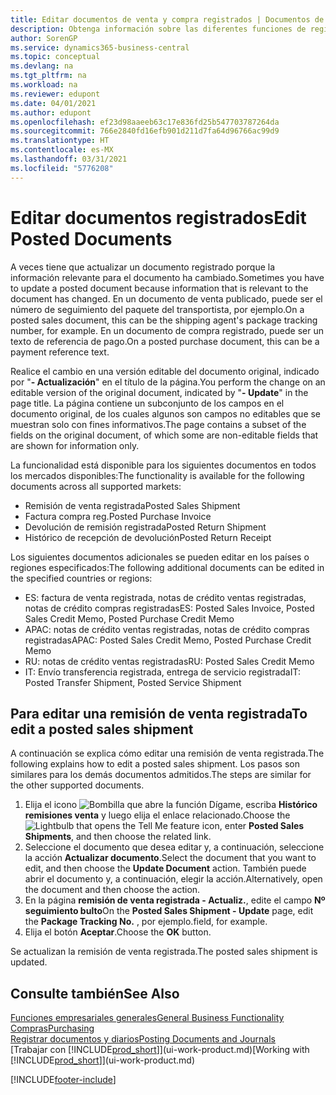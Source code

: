 ```yaml
---
title: Editar documentos de venta y compra registrados | Documentos de Microsoft
description: Obtenga información sobre las diferentes funciones de registro para registrar documentos de compra y cómo puede actualizar los documentos registrados.
author: SorenGP
ms.service: dynamics365-business-central
ms.topic: conceptual
ms.devlang: na
ms.tgt_pltfrm: na
ms.workload: na
ms.reviewer: edupont
ms.date: 04/01/2021
ms.author: edupont
ms.openlocfilehash: ef23d98aaeeb63c17e836fd25b547703787264da
ms.sourcegitcommit: 766e2840fd16efb901d211d7fa64d96766ac99d9
ms.translationtype: HT
ms.contentlocale: es-MX
ms.lasthandoff: 03/31/2021
ms.locfileid: "5776208"
---
```

# <a name="edit-posted-documents"></a><span data-ttu-id="02b6b-103">Editar documentos registrados</span><span class="sxs-lookup"><span data-stu-id="02b6b-103">Edit Posted Documents</span></span>

<span data-ttu-id="02b6b-104">A veces tiene que actualizar un documento registrado porque la información relevante para el documento ha cambiado.</span><span class="sxs-lookup"><span data-stu-id="02b6b-104">Sometimes you have to update a posted document because information that is relevant to the document has changed.</span></span> <span data-ttu-id="02b6b-105">En un documento de venta publicado, puede ser el número de seguimiento del paquete del transportista, por ejemplo.</span><span class="sxs-lookup"><span data-stu-id="02b6b-105">On a posted sales document, this can be the shipping agent's package tracking number, for example.</span></span> <span data-ttu-id="02b6b-106">En un documento de compra registrado, puede ser un texto de referencia de pago.</span><span class="sxs-lookup"><span data-stu-id="02b6b-106">On a posted purchase document, this can be a payment reference text.</span></span>

<span data-ttu-id="02b6b-107">Realice el cambio en una versión editable del documento original, indicado por "**- Actualización**" en el título de la página.</span><span class="sxs-lookup"><span data-stu-id="02b6b-107">You perform the change on an editable version of the original document, indicated by "**- Update**" in the page title.</span></span> <span data-ttu-id="02b6b-108">La página contiene un subconjunto de los campos en el documento original, de los cuales algunos son campos no editables que se muestran solo con fines informativos.</span><span class="sxs-lookup"><span data-stu-id="02b6b-108">The page contains a subset of the fields on the original document, of which some are non-editable fields that are shown for information only.</span></span>

<span data-ttu-id="02b6b-109">La funcionalidad está disponible para los siguientes documentos en todos los mercados disponibles:</span><span class="sxs-lookup"><span data-stu-id="02b6b-109">The functionality is available for the following documents across all supported markets:</span></span>

- <span data-ttu-id="02b6b-110">Remisión de venta registrada</span><span class="sxs-lookup"><span data-stu-id="02b6b-110">Posted Sales Shipment</span></span>
- <span data-ttu-id="02b6b-111">Factura compra reg.</span><span class="sxs-lookup"><span data-stu-id="02b6b-111">Posted Purchase Invoice</span></span>
- <span data-ttu-id="02b6b-112">Devolución de remisión registrada</span><span class="sxs-lookup"><span data-stu-id="02b6b-112">Posted Return Shipment</span></span>
- <span data-ttu-id="02b6b-113">Histórico de recepción de devolución</span><span class="sxs-lookup"><span data-stu-id="02b6b-113">Posted Return Receipt</span></span>

<span data-ttu-id="02b6b-114">Los siguientes documentos adicionales se pueden editar en los países o regiones especificados:</span><span class="sxs-lookup"><span data-stu-id="02b6b-114">The following additional documents can be edited in the specified countries or regions:</span></span>

- <span data-ttu-id="02b6b-115">ES: factura de venta registrada, notas de crédito ventas registradas, notas de crédito compras registradas</span><span class="sxs-lookup"><span data-stu-id="02b6b-115">ES: Posted Sales Invoice, Posted Sales Credit Memo, Posted Purchase Credit Memo</span></span>
- <span data-ttu-id="02b6b-116">APAC: notas de crédito ventas registradas, notas de crédito compras registradas</span><span class="sxs-lookup"><span data-stu-id="02b6b-116">APAC: Posted Sales Credit Memo, Posted Purchase Credit Memo</span></span>
- <span data-ttu-id="02b6b-117">RU: notas de crédito ventas registradas</span><span class="sxs-lookup"><span data-stu-id="02b6b-117">RU: Posted Sales Credit Memo</span></span>
- <span data-ttu-id="02b6b-118">IT: Envío transferencia registrada, entrega de servicio registrada</span><span class="sxs-lookup"><span data-stu-id="02b6b-118">IT: Posted Transfer Shipment, Posted Service Shipment</span></span>

## <a name="to-edit-a-posted-sales-shipment"></a><span data-ttu-id="02b6b-119">Para editar una remisión de venta registrada</span><span class="sxs-lookup"><span data-stu-id="02b6b-119">To edit a posted sales shipment</span></span>

<span data-ttu-id="02b6b-120">A continuación se explica cómo editar una remisión de venta registrada.</span><span class="sxs-lookup"><span data-stu-id="02b6b-120">The following explains how to edit a posted sales shipment.</span></span> <span data-ttu-id="02b6b-121">Los pasos son similares para los demás documentos admitidos.</span><span class="sxs-lookup"><span data-stu-id="02b6b-121">The steps are similar for the other supported documents.</span></span>

1. <span data-ttu-id="02b6b-122">Elija el icono ![Bombilla que abre la función Dígame](media/ui-search/search_small.png "Dígame qué desea hacer"), escriba **Histórico remisiones venta** y luego elija el enlace relacionado.</span><span class="sxs-lookup"><span data-stu-id="02b6b-122">Choose the ![Lightbulb that opens the Tell Me feature](media/ui-search/search_small.png "Tell me what you want to do") icon, enter **Posted Sales Shipments**, and then choose the related link.</span></span>
2. <span data-ttu-id="02b6b-123">Seleccione el documento que desea editar y, a continuación, seleccione la acción **Actualizar documento**.</span><span class="sxs-lookup"><span data-stu-id="02b6b-123">Select the document that you want to edit, and then choose the **Update Document** action.</span></span> <span data-ttu-id="02b6b-124">También puede abrir el documento y, a continuación, elegir la acción.</span><span class="sxs-lookup"><span data-stu-id="02b6b-124">Alternatively, open the document and then choose the action.</span></span>
3. <span data-ttu-id="02b6b-125">En la página **remisión de venta registrada - Actualiz.**, edite el campo **Nº seguimiento bulto**</span><span class="sxs-lookup"><span data-stu-id="02b6b-125">On the **Posted Sales Shipment - Update** page, edit the **Package Tracking No.**</span></span> <span data-ttu-id="02b6b-126">, por ejemplo.</span><span class="sxs-lookup"><span data-stu-id="02b6b-126">field, for example.</span></span>
4. <span data-ttu-id="02b6b-127">Elija el botón **Aceptar**.</span><span class="sxs-lookup"><span data-stu-id="02b6b-127">Choose the **OK** button.</span></span>

<span data-ttu-id="02b6b-128">Se actualizan la remisión de venta registrada.</span><span class="sxs-lookup"><span data-stu-id="02b6b-128">The posted sales shipment is updated.</span></span>

## <a name="see-also"></a><span data-ttu-id="02b6b-129">Consulte también</span><span class="sxs-lookup"><span data-stu-id="02b6b-129">See Also</span></span>

[<span data-ttu-id="02b6b-130">Funciones empresariales generales</span><span class="sxs-lookup"><span data-stu-id="02b6b-130">General Business Functionality</span></span>](ui-across-business-areas.md)  
[<span data-ttu-id="02b6b-131">Compras</span><span class="sxs-lookup"><span data-stu-id="02b6b-131">Purchasing</span></span>](purchasing-manage-purchasing.md)  
[<span data-ttu-id="02b6b-132">Registrar documentos y diarios</span><span class="sxs-lookup"><span data-stu-id="02b6b-132">Posting Documents and Journals</span></span>](ui-post-documents-journals.md)  
<span data-ttu-id="02b6b-133">[Trabajar con [!INCLUDE[prod_short](includes/prod_short.md)]](ui-work-product.md)</span><span class="sxs-lookup"><span data-stu-id="02b6b-133">[Working with [!INCLUDE[prod_short](includes/prod_short.md)]](ui-work-product.md)</span></span>  


[!INCLUDE[footer-include](includes/footer-banner.md)]